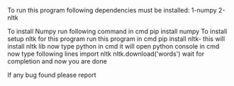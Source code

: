 To run this program following dependencies must be installed:
1-numpy
2-nltk

To install Numpy run following command in cmd
pip install numpy
To install setup nltk for this program
run this program in cmd
pip install nltk- this will install nltk lib
now type python in cmd it will open python console in cmd
now type following lines
import nltk
nltk.download('words')
wait for completion and now you are done

If any bug found please report
